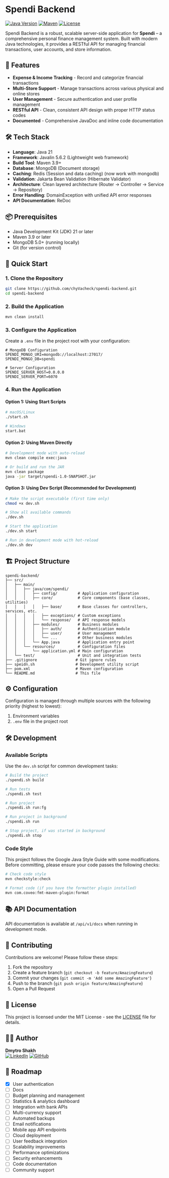 # Spendi Backend

[![Java Version](https://img.shields.io/badge/Java-21-orange.svg)](https://openjdk.org/)
[![Maven](https://img.shields.io/badge/Maven-3.9%2B-blue.svg)](https://maven.apache.org/)
[![License](https://img.shields.io/badge/License-MIT-green.svg)](LICENSE)

Spendi Backend is a robust, scalable server-side application for **Spendi** – a comprehensive personal finance management system. Built with modern Java technologies, it provides a RESTful API for managing financial transactions, user accounts, and store information.

## 🚀 Features

- **Expense & Income Tracking** - Record and categorize financial transactions
- **Multi-Store Support** - Manage transactions across various physical and online stores
- **User Management** - Secure authentication and user profile management
- **RESTful API** - Clean, consistent API design with proper HTTP status codes
- **Documented** - Comprehensive JavaDoc and inline code documentation

## 🛠 Tech Stack

- **Language**: Java 21
- **Framework**: Javalin 5.6.2 (Lightweight web framework)
- **Build Tool**: Maven 3.9+
- **Database**: MongoDB (Document storage)
- **Caching**: Redis (Session and data caching) (now work with mongodb)
- **Validation**: Jakarta Bean Validation (Hibernate Validator)
- **Architecture**: Clean layered architecture (Router → Controller → Service → Repository)
- **Error Handling**: DomainException with unified API error responses
- **API Documentation**: ReDoc

## 📦 Prerequisites

- Java Development Kit (JDK) 21 or later
- Maven 3.9 or later
- MongoDB 5.0+ (running locally)
- Git (for version control)

## 🚀 Quick Start

### 1. Clone the Repository

```bash
git clone https://github.com/chyVacheck/spendi-backend.git
cd spendi-backend
```

### 2. Build the Application

```bash
mvn clean install
```

### 3. Configure the Application

Create a `.env` file in the project root with your configuration:

```env
# MongoDB Configuration
SPENDI_MONGO_URI=mongodb://localhost:27017/
SPENDI_MONGO_DB=spendi

# Server Configuration
SPENDI_SERVER_HOST=0.0.0.0
SPENDI_SERVER_PORT=6070
```

### 4. Run the Application

#### Option 1: Using Start Scripts

```bash
# macOS/Linux
./start.sh

# Windows
start.bat
```

#### Option 2: Using Maven Directly

```bash
# Development mode with auto-reload
mvn clean compile exec:java

# Or build and run the JAR
mvn clean package
java -jar target/spendi-1.0-SNAPSHOT.jar
```

#### Option 3: Using Dev Script (Recommended for Development)

```bash
# Make the script executable (first time only)
chmod +x dev.sh

# Show all available commands
./dev.sh

# Start the application
./dev.sh start

# Run in development mode with hot-reload
./dev.sh dev
```

## 🏗 Project Structure

```
spendi-backend/
├── src/
│   ├── main/
│   │   ├── java/com/spendi/
│   │   │   ├── config/         # Application configuration
│   │   │   ├── core/           # Core components (base classes, utilities)
│   │   │   │   ├── base/       # Base classes for controllers, services, etc.
│   │   │   │   ├── exceptions/ # Custom exceptions
│   │   │   │   └── response/   # API response models
│   │   │   ├── modules/        # Business modules
│   │   │   │   ├── auth/       # Authentication module
│   │   │   │   ├── user/       # User management
│   │   │   │   └── ...         # Other business modules
│   │   │   └── App.java        # Application entry point
│   │   └── resources/          # Configuration files
│   │       └── application.yml # Main configuration
│   └── test/                   # Unit and integration tests
├── .gitignore                 # Git ignore rules
├── speidn.sh                  # Development utility script
├── pom.xml                    # Maven configuration
└── README.md                  # This file
```

## ⚙️ Configuration

Configuration is managed through multiple sources with the following priority (highest to lowest):

1. Environment variables
2. `.env` file in the project root

## 🛠 Development

### Available Scripts

Use the `dev.sh` script for common development tasks:

```bash
# Build the project
./spendi.sh build

# Run tests
./spendi.sh test

# Run project
./spendi.sh run:fg

# Run project in background
./spendi.sh run

# Stop project, if was started in background
./spendi.sh stop
```

### Code Style

This project follows the Google Java Style Guide with some modifications. Before committing, please ensure your code passes the following checks:

```bash
# Check code style
mvn checkstyle:check

# Format code (if you have the formatter plugin installed)
mvn com.coveo:fmt-maven-plugin:format
```

## 📚 API Documentation

API documentation is available at `/api/v1/docs` when running in development mode.

## 🤝 Contributing

Contributions are welcome! Please follow these steps:

1. Fork the repository
2. Create a feature branch (`git checkout -b feature/AmazingFeature`)
3. Commit your changes (`git commit -m 'Add some AmazingFeature'`)
4. Push to the branch (`git push origin feature/AmazingFeature`)
5. Open a Pull Request

## 📄 License

This project is licensed under the MIT License - see the [LICENSE](LICENSE) file for details.

## 👨‍💻 Author

**Dmytro Shakh**  
[![LinkedIn](https://img.shields.io/badge/LinkedIn-Connect-blue?style=flat&logo=linkedin)](https://www.linkedin.com/in/dmytro-shakh/)
[![GitHub](https://img.shields.io/badge/GitHub-Follow-black?style=flat&logo=github)](https://github.com/chyVacheck)

## 📌 Roadmap

- [X] User authentication
- [ ] Docs
- [ ] Budget planning and management
- [ ] Statistics & analytics dashboard
- [ ] Integration with bank APIs
- [ ] Multi-currency support
- [ ] Automated backups
- [ ] Email notifications
- [ ] Mobile app API endpoints
- [ ] Cloud deployment
- [ ] User feedback integration
- [ ] Scalability improvements
- [ ] Performance optimizations
- [ ] Security enhancements
- [ ] Code documentation
- [ ] Community support
